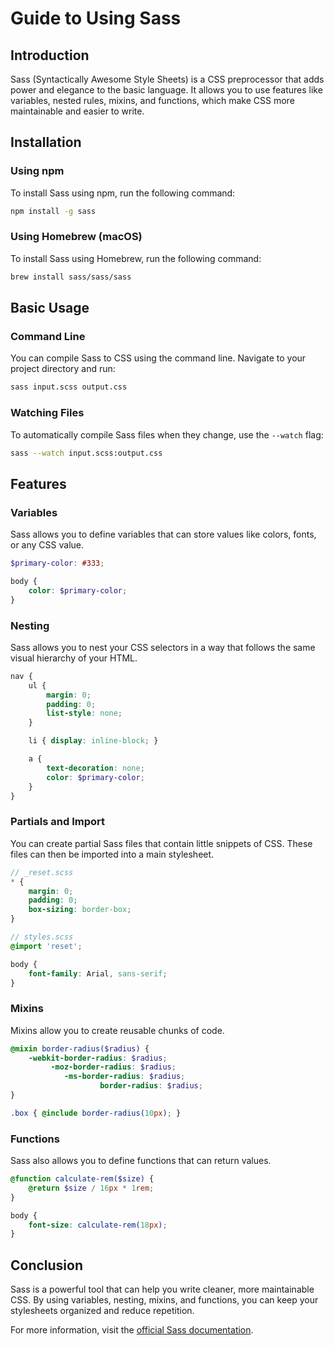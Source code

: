 # Guide to Using Sass

## Introduction
Sass (Syntactically Awesome Style Sheets) is a CSS preprocessor that adds power and elegance to the basic language. It allows you to use features like variables, nested rules, mixins, and functions, which make CSS more maintainable and easier to write.

## Installation

### Using npm
To install Sass using npm, run the following command:
```bash
npm install -g sass
```

### Using Homebrew (macOS)
To install Sass using Homebrew, run the following command:
```bash
brew install sass/sass/sass
```

## Basic Usage

### Command Line
You can compile Sass to CSS using the command line. Navigate to your project directory and run:
```bash
sass input.scss output.css
```

### Watching Files
To automatically compile Sass files when they change, use the `--watch` flag:
```bash
sass --watch input.scss:output.css
```

## Features

### Variables
Sass allows you to define variables that can store values like colors, fonts, or any CSS value.
```scss
$primary-color: #333;

body {
    color: $primary-color;
}
```

### Nesting
Sass allows you to nest your CSS selectors in a way that follows the same visual hierarchy of your HTML.
```scss
nav {
    ul {
        margin: 0;
        padding: 0;
        list-style: none;
    }

    li { display: inline-block; }

    a {
        text-decoration: none;
        color: $primary-color;
    }
}
```

### Partials and Import
You can create partial Sass files that contain little snippets of CSS. These files can then be imported into a main stylesheet.
```scss
// _reset.scss
* {
    margin: 0;
    padding: 0;
    box-sizing: border-box;
}

// styles.scss
@import 'reset';

body {
    font-family: Arial, sans-serif;
}
```

### Mixins
Mixins allow you to create reusable chunks of code.
```scss
@mixin border-radius($radius) {
    -webkit-border-radius: $radius;
         -moz-border-radius: $radius;
            -ms-border-radius: $radius;
                    border-radius: $radius;
}

.box { @include border-radius(10px); }
```

### Functions
Sass also allows you to define functions that can return values.
```scss
@function calculate-rem($size) {
    @return $size / 16px * 1rem;
}

body {
    font-size: calculate-rem(18px);
}
```

## Conclusion
Sass is a powerful tool that can help you write cleaner, more maintainable CSS. By using variables, nesting, mixins, and functions, you can keep your stylesheets organized and reduce repetition.

For more information, visit the [official Sass documentation](https://sass-lang.com/documentation).